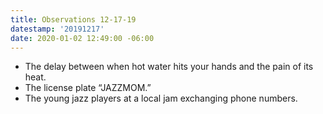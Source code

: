 ```yaml
---
title: Observations 12-17-19
datestamp: '20191217'
date: 2020-01-02 12:49:00 -06:00
---
```


- The delay between when hot water hits your hands and the pain of its heat.
- The license plate “JAZZMOM.”
- The young jazz players at a local jam exchanging phone numbers.
